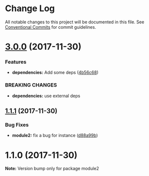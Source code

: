 # Change Log

All notable changes to this project will be documented in this file.
See [Conventional Commits](https://conventionalcommits.org) for commit guidelines.

<a name="3.0.0"></a>
# [3.0.0](https://github.com/yannickschuchmann/lerna-test/compare/v2.1.0...v3.0.0) (2017-11-30)


### Features

* **dependencies:** Add some deps ([4b56c68](https://github.com/yannickschuchmann/lerna-test/commit/4b56c68))


### BREAKING CHANGES

* **dependencies:** use external deps




<a name="1.1.1"></a>
## [1.1.1](https://github.com/yannickschuchmann/lerna-test/compare/v1.1.0...v1.1.1) (2017-11-30)


### Bug Fixes

* **module2:** fix a bug for instance ([d88a99b](https://github.com/yannickschuchmann/lerna-test/commit/d88a99b))




<a name="1.1.0"></a>
# 1.1.0 (2017-11-30)




**Note:** Version bump only for package module2
